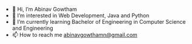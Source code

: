- 👋 Hi, I’m Abinav Gowtham 
- 👀 I’m interested in Web Development, Java and Python
- 🌱 I’m currently learning Bachelor of Engineering in Computer Science and Engineering
- 📫 How to reach me abinavgowthamn@gmail.com

<!---
Abinav17/Abinav17 is a ✨ special ✨ repository because its `README.md` (this file) appears on your GitHub profile.
You can click the Preview link to take a look at your changes.
--->

